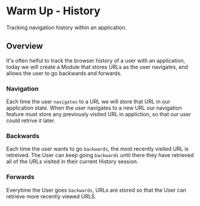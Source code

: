 # Warm Up - History

Tracking navigation history within an application.

## Overview

It's often helful to track the browser history of a user with an application, today we will create a Module that stores URLs as the user navigates, and allows the user to go backwards and forwards.

### Navigation

Each time the user `navigates` to a URL we will store that URL in our application state.  When the user navigates to a new URL our navigation feature must store any previously visited URL in appliction, so that our user could retrive it later.

### Backwards

Each time the user wants to go `backwards`, the most recently visited URL is retreived.  The User can keep going `backwards` until there they have retrieved all of the URLs visited in their current History session.

### Forwards

Everytime the User goes `backwards`, URLs are stored so that the User can retrieve more recently viewed URLS.
